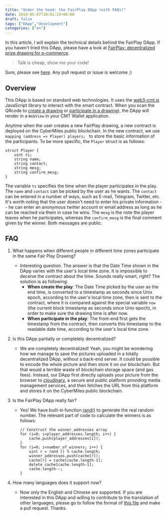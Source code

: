 ```yaml
---
title: "Under the hood: the FairPlay DApp (with FAQs)"
date: 2019-05-07T10:01:23+08:00
draft: false
tags: ["DApp","development"]
categories: ["en"]
---
```


In this article, I will explain the technical details behind the FairPlay DApp. If you haven't tried this DApp, please have a look at [FairPlay: decentralized prize drawing for e-commerce](https://blog.cybermiles.io/post/20190502-fairplay-en/).

> Talk is cheap, show me your code!

Sure, please see [here](https://github.com/CyberMiles/smart_contracts/tree/master/FairPlay). Any pull request or issue is welcome ;)

## Overview

This DApp is based on standard web technologies. It uses the [web3-cmt.js](https://cybermiles.github.io/web3-cmt.js/) JavaScript library to interact with the smart contract. When you scan the QRcode to [create a drawing](https://blog.cybermiles.io/post/20190502-fairplay-creator-en/) or [participate in a drawing](https://blog.cybermiles.io/post/20190502-fairplay-player-en/)), the DApp will render in a `WebView` in your CMT Wallet application. 

Anytime when the user creates a new FairPlay drawing, a new contract is deployed on the CyberMiles public blockchain. In the new contract, we use `mapping (address => Player) players; ` to store the basic information of the participants. To be more specific, the `Player` struct is as follows:

``` 
struct Player {
    uint ts;
    string name;
    string contact;
    string mesg;
    string confirm_mesg;
}
```

The variable `ts` specifies the time when the player participates in the play. The `name` and `contact` can be picked by the user as he wants. The `contact` can be entered in a number of ways, such as E-mail, Telegram, Twitter, etc. It's worth noting that the user doesn't need to enter his private information -- he can enter an anonymous twitter account or email address as long as he can be reached via them in case he wins. The `mesg` is the note the player leaves when he participates, whereas the `confirm_mesg` is the final comment given by the winner. Both messages are public.


## FAQ

1. What happens when different people in different time zones participate in the same Fair Play Drawing?

    * Interesting question. The answer is that the Date Time shown in the DApp varies with the user's local time zone. It is impossible to deceive the contract about the time. Sounds really smart, right? The solution is as following:
        * **When create the play**: The Date Time picked by the user as the end time, is converted to a timestamp as seconds since Unix epoch, according to the user's local time zone, then is sent to the contract, where it is compared against the special variable `now` (the current block timestamp as seconds since Unix epoch), in order to make sure the drawing time is after now.
        * **When participate in the play**: The front-end first gets the timestamp from the contract, then converts this timestamp to the readable date time, according to the user's local time zone.
    
2. Is this DApp partially or completely decentralized? 

    * We are completely decentralized! Yeah, you might be wondering how we manage to save the pictures uploaded in a totally decentralized DApp, without a back-end server. It could be possible to encode the whole picture and then store it on our blockchain. But that would a terrible waste of blockchain storage space (and gas fees). Instead, our DApp first directly uploads your picture from the browser to [cloudinary](https://cloudinary.com/documentation/upload_images#direct_uploading_from_the_browser), a secure and public platform providing  media management services, and then fetches the URL from this platform and stores it on the CyberMiles public blockchain.

3. Is the FairPlay DApp really fair?

    * Yes! We have built-in function [rand()](https://www.litylang.org/rand/) to generate the real random number. The relevant part of code to calculate the winners is as follows:
    
        ```
        // Construct the winner_addresses array
        for (i=0; i<player_addresses.length; i++) {
            cache.push(player_addresses[i]);
        }
        for (i=0; i<number_of_winners; i++) {
            uint r = rand () % cache.length;
            winner_addresses.push(cache[r]);
            cache[r] = cache[cache.length-1];
            delete cache[cache.length-1];
            cache.length--;
        }
        ```

4. How many languages does it support now?
    
    * Now only the English and Chinese are supported. If you are interested in this DApp and willing to contribute to the translation of other languages, please go to follow the format of [this file](https://github.com/CyberMiles/smart_contracts/blob/master/FairPlay/dapp/js/language/en.js) and make a pull request. Thanks.

